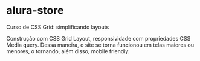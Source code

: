 # alura-store
 Curso de CSS Grid: simplificando layouts

Construção com CSS Grid Layout, responsividade com propriedades CSS Media query. Dessa maneira, o site se torna funcionou em telas maiores ou menores, o tornando, além disso, mobile friendly.
